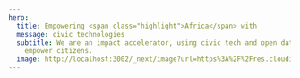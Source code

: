 ```yaml
---
hero:
  title: Empowering <span class="highlight">Africa</span> with
  message: civic technologies
  subtitle: We are an impact accelerator, using civic tech and open data to
    empower citizens.
  image: http://localhost:3002/_next/image?url=https%3A%2F%2Fres.cloudinary.com%2Fcode-for-africa%2Fimage%2Fupload%2Fv1653902690%2Fcodeforafrica%2Fimages%2FGroup_4429_shcof8.png&w=1080&q=75
---
```

